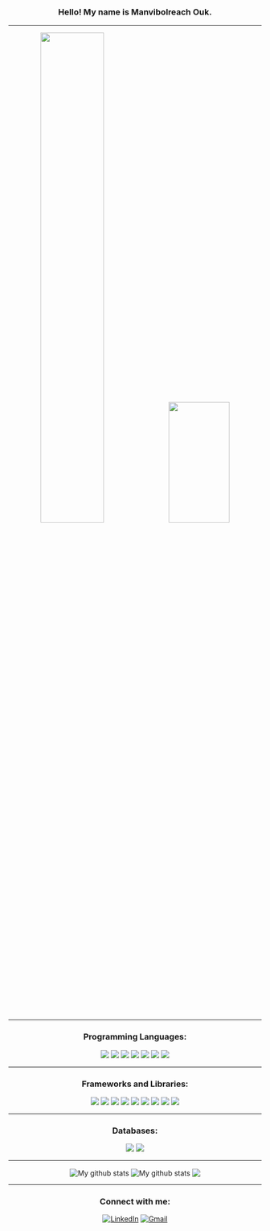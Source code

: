  <section align = "center">
  
 ### Hello! My name is Manvibolreach Ouk.

 <section>
   
   ---
   
<p float="left">
  <img src="https://cutewallpaper.org/cdn-cgi/mirage/91b98c5373d6a01796e55b9f978389531ff4e5ebae85abd935c54ab8d42fdd46/1280/24/animation-gif/how-to-make-animated-gifs-free-tools-for-creators.gif" width="50%"  />
  <img src="https://static01.nyt.com/images/2020/01/01/business/01Techfix-print/01Techfix-print-superJumbo.gif" width="49%" height="240" /> 
</p>

---

<section align = "center">

  ### Programming Languages:
  <p>
  <img src="https://img.shields.io/badge/Python-3776AB?style=for-the-badge&logo=python&logoColor=white" />
  <img src="https://img.shields.io/badge/HTML5-E34F26?style=for-the-badge&logo=html5&logoColor=white" />
  <img src="https://img.shields.io/badge/CSS3-1572B6?style=for-the-badge&logo=css3&logoColor=white" />
  <img src="https://img.shields.io/badge/JavaScript-323330?style=for-the-badge&logo=javascript&logoColor=F7DF1E" />
  <img src="https://img.shields.io/badge/TypeScript-007ACC?style=for-the-badge&logo=typescript&logoColor=white" />
  <img src="https://img.shields.io/badge/C%23-239120?style=for-the-badge&logo=c-sharp&logoColor=white" />
  <img src="https://img.shields.io/badge/Java-ED8B00?style=for-the-badge&logo=java&logoColor=white" />
</p>

 ---
  
  ### Frameworks and Libraries:
  <p>
  <img src="https://img.shields.io/badge/Node.js-339933?style=for-the-badge&logo=nodedotjs&logoColor=white" />
  <img src="https://img.shields.io/badge/.NET-512BD4?style=for-the-badge&logo=dotnet&logoColor=white" />
  <img src="https://img.shields.io/badge/React-20232A?style=for-the-badge&logo=react&logoColor=61DAFB" />
  <img src="https://img.shields.io/badge/AngularJS-E23237?style=for-the-badge&logo=angularjs&logoColor=white" />
  <img src="https://img.shields.io/badge/Bootstrap-563D7C?style=for-the-badge&logo=bootstrap&logoColor=white" />
  <img src="https://img.shields.io/badge/Tailwind_CSS-38B2AC?style=for-the-badge&logo=tailwind-css&logoColor=white" />
  <img src="https://img.shields.io/badge/jQuery-0769AD?style=for-the-badge&logo=jquery&logoColor=white" />
  <img src="https://img.shields.io/badge/Django-092E20?style=for-the-badge&logo=django&logoColor=white" />
  <img src="https://img.shields.io/badge/next.js-000000?style=for-the-badge&logo=nextdotjs&logoColor=white" />
</p>
  
  ---
  
  ### Databases:
  <p>
  <img src="https://img.shields.io/badge/MySQL-00000F?style=for-the-badge&logo=mysql&logoColor=white" />
  <img src="https://img.shields.io/badge/MongoDB-4EA94B?style=for-the-badge&logo=mongodb&logoColor=white" />
</p>
  
  ---
  
  <img align="center" src="https://github-readme-streak-stats.herokuapp.com?user=ManvibolreachOuk&theme=vue-dark&hide_border=true&date_format=M%20j%5B%2C%20Y%5D" alt="My github stats" />

<img align="center" src="https://github-readme-stats.vercel.app/api?username=ManvibolreachOuk&show_icons=true&include_all_commits=true&theme=cobalt&hide_border=true&count_private=true" alt="My github stats" /> 

<img align="center" src="https://github-readme-stats.vercel.app/api/top-langs/?username=ManvibolreachOuk&layout=compact&theme=cobalt&hide_border=true" />

   ---
  
  ### Connect with me:
  [![LinkedIn](https://img.shields.io/badge/LinkedIn-0077B5?style=for-the-badge&logo=linkedin&logoColor=white)](https://www.linkedin.com/in/vibolreach
)
  [![Gmail](https://img.shields.io/badge/Gmail-D14836?style=for-the-badge&logo=gmail&logoColor=white)](mailto:vibolreach.m.ouk@gmail.com@gmail.com)
 
</section>
